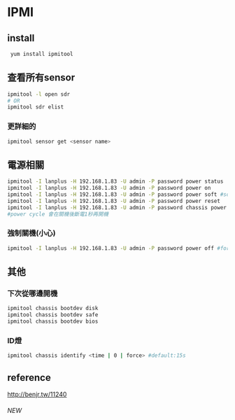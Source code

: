 # IPMI

## install
```bash
 yum install ipmitool
```

## 查看所有sensor
```bash
ipmitool -l open sdr
# OR
ipmitool sdr elist
```
### 更詳細的
```bash
ipmitool sensor get <sensor name>
```
## 電源相關
```bash
ipmitool -I lanplus -H 192.168.1.83 -U admin -P password power status
ipmitool -I lanplus -H 192.168.1.83 -U admin -P password power on
ipmitool -I lanplus -H 192.168.1.83 -U admin -P password power soft #soft shotdown
ipmitool -I lanplus -H 192.168.1.83 -U admin -P password power reset
ipmitool -I lanplus -H 192.168.1.83 -U admin -P password chassis power cycle
#power cycle 會在關機後斷電1秒再開機
```
### 強制關機(小心)
```bash
ipmitool -I lanplus -H 192.168.1.83 -U admin -P password power off #force shotdown
```
## 其他
### 下次從哪邊開機
```bash
ipmitool chassis bootdev disk
ipmitool chassis bootdev safe
ipmitool chassis bootdev bios
```

### ID燈
```bash
ipmitool chassis identify <time | 0 | force> #default:15s
```

## reference
http://benjr.tw/11240

###### NEW

